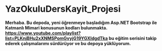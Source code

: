# YazOkuluDersKayit_Projesi

<strong>Merhaba. Bu depoda, yeni öğrenmeye başladığım Asp.NET Bootstrap ile Katmanlı Mimari konusunun kodları bulunmakta. 
https://www.youtube.com/playlist?list=PLKnjBHu2xXNMSPomGvyjG19YGXIdgdTka bu eğitim serisini takip ederek çalışmalarımı sürdürüyor ve bu depoya yüklüyorum.</strong>
